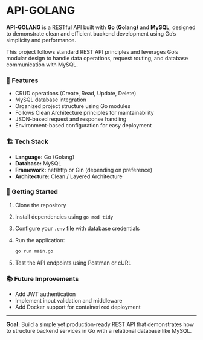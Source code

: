# API-GOLANG
  
**API-GOLANG** is a RESTful API built with **Go (Golang)** and **MySQL**, designed to demonstrate clean and efficient backend development using Go’s simplicity and performance.

This project follows standard REST API principles and leverages Go’s modular design to handle data operations, request routing, and database communication with MySQL.

### 🔧 Features

* CRUD operations (Create, Read, Update, Delete)
* MySQL database integration
* Organized project structure using Go modules
* Follows Clean Architecture principles for maintainability
* JSON-based request and response handling
* Environment-based configuration for easy deployment

### 🏗️ Tech Stack

* **Language:** Go (Golang)
* **Database:** MySQL
* **Framework:** net/http or Gin (depending on preference)
* **Architecture:** Clean / Layered Architecture

### 🚀 Getting Started

1. Clone the repository
2. Install dependencies using `go mod tidy`
3. Configure your `.env` file with database credentials
4. Run the application:

   ```bash
   go run main.go
   ```
5. Test the API endpoints using Postman or cURL

### 📚 Future Improvements

* Add JWT authentication
* Implement input validation and middleware
* Add Docker support for containerized deployment

---

**Goal:** Build a simple yet production-ready REST API that demonstrates how to structure backend services in Go with a relational database like MySQL.

